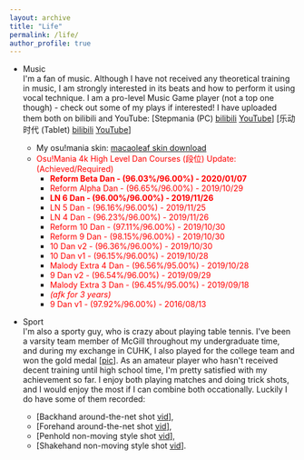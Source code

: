 ```yaml
---
layout: archive
title: "Life"
permalink: /life/
author_profile: true
---
```

- Music  
I'm a fan of music. Although I have not received any theoretical training in music, I am strongly interested in its beats and how to perform it using vocal technique. I am a pro-level Music Game player (not a top one though) - check out some of my plays if interested! I have uploaded them both on bilibili and YouTube: [Stepmania (PC) [bilibili](https://www.bilibili.com/video/av67422894/) [YouTube](https://www.youtube.com/watch?v=7mtCqDasRP4&t=332s)] [乐动时代 (Tablet) [bilibili](https://www.bilibili.com/video/av67417951/) [YouTube](https://www.youtube.com/watch?v=ozFUyi3ZzOI)]
  - My osu!mania skin: [macaoleaf skin download](/files/macaoleaf.zip)
  - <font color="red">Osu!Mania 4k High Level Dan Courses (段位) Update: (Achieved/Required)</font>
    - **<font color="red">Reform Beta Dan - (96.03%/96.00%) - 2020/01/07</font>**
    - <font color="red">Reform Alpha Dan - (96.65%/96.00%) - 2019/10/29</font>
    - **<font color="red">LN 6 Dan - (96.00%/96.00%) - 2019/11/26</font>**
    - <font color="red">LN 5 Dan - (96.16%/96.00%) - 2019/11/25</font>
    - <font color="red">LN 4 Dan - (96.23%/96.00%) - 2019/11/26</font>
    <!-- - <font color="red">LN 3 Dan - 96.28% - 2019/11/12</font>
    - <font color="red">LN 2 Dan - 96.56% - 2019/11/12</font>
    - <font color="red">LN 1 Dan - 97.14% - 2019/11/09</font> -->
    <!-- - *<font color="red">(Some cleaning work on 2019/10/30)</font>* -->
    - <font color="red">Reform 10 Dan - (97.11%/96.00%) - 2019/10/30</font>
    - <font color="red">Reform 9 Dan - (98.15%/96.00%) - 2019/10/30</font>
    - <font color="red">10 Dan v2 - (96.36%/96.00%) - 2019/10/30</font>
    - <font color="red">10 Dan v1 - (96.15%/96.00%) - 2019/10/28</font>
    - <font color="red">Malody Extra 4 Dan - (96.56%/95.00%) - 2019/10/28</font>
    - <font color="red">9 Dan v2 - (96.54%/96.00%) - 2019/09/29</font>
    - <font color="red">Malody Extra 3 Dan - (96.45%/95.00%) - 2019/09/18</font>
    <!-- - <font color="red">Malody Extra 2 Dan - 96.38% - 2019/09/18</font>
    - <font color="red">Malody Extra 1 Dan - 96.99% - 2019/09/17</font>
    - <font color="red">Malody Extra 0 Dan - 97.86% - 2019/09/17</font> -->
    - *<font color="red">(afk for 3 years)</font>*
    - <font color="red">9 Dan v1 - (97.92%/96.00%) - 2016/08/13</font>
    <!-- - <font color="red">8 Dan v1 - 97.69% - 2016/08/13</font>
    - <font color="red">7 Dan v1 - 98.21% - 2016/08/13</font> -->
    <!-- - *<font color="red">(Untraceable history)</font>* -->


- Sport  
I'm also a sporty guy, who is crazy about playing table tennis. I've been a varsity team member of McGill throughout my undergraduate time, and during my exchange in CUHK, I also played for the college team and won the gold medal [[pic](/images/TTCUHK.jpg)]. As an amateur player who hasn't received decent training until high school time, I'm pretty satisfied with my achievement so far. I enjoy both playing matches and doing trick shots, and I would enjoy the most if I can combine both occationally. Luckily I do have some of them recorded:   
  - [Backhand around-the-net shot [vid](/images/back_ATN.mp4)],  
  - [Forehand around-the-net shot [vid](/images/fore_ATN.mp4)],  
  - [Penhold non-moving style shot [vid](/images/koki_pen.mp4)],  
  - [Shakehand non-moving style shot [vid](/images/koki_shake.mp4)].
